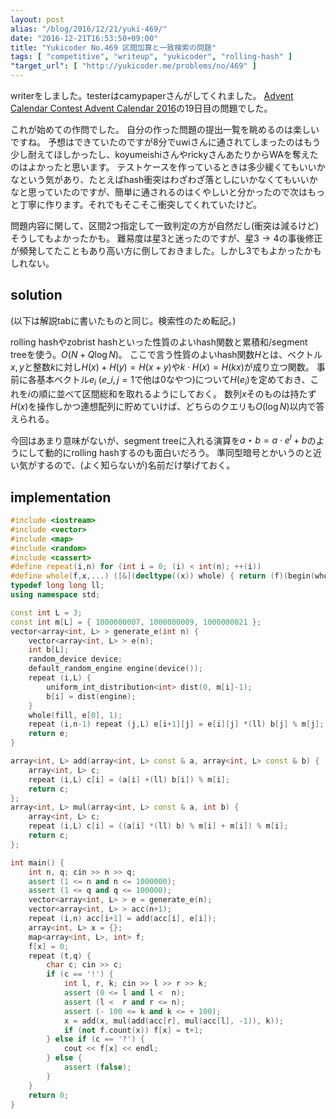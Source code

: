 ```yaml
---
layout: post
alias: "/blog/2016/12/21/yuki-469/"
date: "2016-12-21T16:53:50+09:00"
title: "Yukicoder No.469 区間加算と一致検索の問題"
tags: [ "competitive", "writeup", "yukicoder", "rolling-hash" ]
"target_url": [ "http://yukicoder.me/problems/no/469" ]
---
```


writerをしました。testerはcamypaperさんがしてくれました。
[Advent Calendar Contest Advent Calendar 2016](http://www.adventar.org/calendars/1659)の$19$日目の問題でした。

これが始めての作問でした。
自分の作った問題の提出一覧を眺めるのは楽しいですね。
予想はできていたのですが$8$分でuwiさんに通されてしまったのはもう少し耐えてほしかったし、koyumeishiさんやrickyさんあたりからWAを奪えたのはよかったと思います。
テストケースを作っているときは多少緩くてもいいかなという気があり、たとえばhash衝突はわざわざ落としにいかなくてもいいかなと思っていたのですが、簡単に通されるのはくやしいと分かったので次はもっと丁寧に作ります。それでもそこそこ衝突してくれていたけど。

問題内容に関して、区間$2$つ指定して一致判定の方が自然だし(衝突は減るけど)そうしてもよかったかも。
難易度は星$3$と迷ったのですが、星$3 \to 4$の事後修正が頻発してたこともあり高い方に倒しておきました。しかし$3$でもよかったかもしれない。

## solution

(以下は解説tabに書いたものと同じ。検索性のため転記。)

rolling hashやzobrist hashといった性質のよいhash関数と累積和/segment treeを使う。$O(N + Q \log N)$。
ここで言う性質のよいhash関数$H$とは、ベクトル$x,y$と整数$k$に対し$H(x) + H(y) = H(x + y)$や$k \cdot H(x) = H(kx)$が成り立つ関数。
事前に各基本ベクトル$e_i$ ($e\_{i,j} = 1$で他は$0$なやつ)について$H(e_i)$を定めておき、これを$i$の順に並べて区間総和を取れるようにしておく。
数列$x$そのものは持たず$H(x)$を操作しかつ連想配列に貯めていけば、どちらのクエリも$O(\log N)$以内で答えられる。

今回はあまり意味がないが、segment treeに入れる演算を$a \star b = a \cdot e^l + b$のようにして動的にrolling hashするのも面白いだろう。
準同型暗号とかいうのと近い気がするので、(よく知らないが)名前だけ挙げておく。

## implementation

``` c++
#include <iostream>
#include <vector>
#include <map>
#include <random>
#include <cassert>
#define repeat(i,n) for (int i = 0; (i) < int(n); ++(i))
#define whole(f,x,...) ([&](decltype((x)) whole) { return (f)(begin(whole), end(whole), ## __VA_ARGS__); })(x)
typedef long long ll;
using namespace std;

const int L = 3;
const int m[L] = { 1000000007, 1000000009, 1000000021 };
vector<array<int, L> > generate_e(int n) {
    vector<array<int, L> > e(n);
    int b[L];
    random_device device;
    default_random_engine engine(device());
    repeat (i,L) {
        uniform_int_distribution<int> dist(0, m[i]-1);
        b[i] = dist(engine);
    }
    whole(fill, e[0], 1);
    repeat (i,n-1) repeat (j,L) e[i+1][j] = e[i][j] *(ll) b[j] % m[j];
    return e;
}

array<int, L> add(array<int, L> const & a, array<int, L> const & b) {
    array<int, L> c;
    repeat (i,L) c[i] = (a[i] +(ll) b[i]) % m[i];
    return c;
};
array<int, L> mul(array<int, L> const & a, int b) {
    array<int, L> c;
    repeat (i,L) c[i] = ((a[i] *(ll) b) % m[i] + m[i]) % m[i];
    return c;
};

int main() {
    int n, q; cin >> n >> q;
    assert (1 <= n and n <= 1000000);
    assert (1 <= q and q <= 100000);
    vector<array<int, L> > e = generate_e(n);
    vector<array<int, L> > acc(n+1);
    repeat (i,n) acc[i+1] = add(acc[i], e[i]);
    array<int, L> x = {};
    map<array<int, L>, int> f;
    f[x] = 0;
    repeat (t,q) {
        char c; cin >> c;
        if (c == '!') {
            int l, r, k; cin >> l >> r >> k;
            assert (0 <= l and l <  n);
            assert (l <  r and r <= n);
            assert (- 100 <= k and k <= + 100);
            x = add(x, mul(add(acc[r], mul(acc[l], -1)), k));
            if (not f.count(x)) f[x] = t+1;
        } else if (c == '?') {
            cout << f[x] << endl;
        } else {
            assert (false);
        }
    }
    return 0;
}
```
